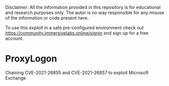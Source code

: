 Disclaimer: All the information provided in this repository is for educational and research purposes only. The autor is no way responsible for any misuse of the information or code present here.

To use this exploit in a safe pre-configured environment check out https://community.immersivelabs.online/signin and sign up for a free account.

# ProxyLogon
Chaining CVE-2021-26855 and CVE-2021-26857 to exploit Microsoft Exchange
